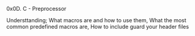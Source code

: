 0x0D. C - Preprocessor

Understtanding;
What macros are and how to use them,
What the most common predefined macros are,
How to include guard your header files
